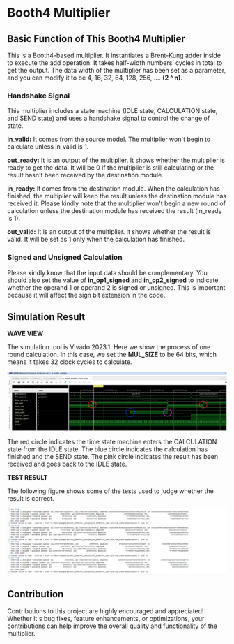 



# Booth4 Multiplier
## Basic Function of This Booth4 Multiplier
This is a Booth4-based multiplier. It instantiates a Brent-Kung adder inside to execute the add operation. It takes half-width numbers’ cycles in total to get the output. The data width of the multiplier has been set as a parameter, and you can modify it to be 4, 16, 32, 64, 128, 256, .... **(2 ^ n)**.

### Handshake Signal
This multiplier includes a state machine (IDLE state, CALCULATION state, and SEND state) and uses a handshake signal to control the change of state.

**in_valid:** It comes from the source model. The multiplier won't begin to calculate unless in_valid is 1.

**out_ready:** It is an output of the multiplier. It shows whether the multiplier is ready to get the data. It will be 0 if the multiplier is still calculating or the result hasn't been received by the destination module.

**in_ready:** It comes from the destination module. When the calculation has finished, the multiplier will keep the result unless the destination module has received it. Please kindly note that the multiplier won't begin a new round of calculation unless the destination module has received the result (in_ready is 1).

**out_valid:** It is an output of the multiplier. It shows whether the result is valid. It will be set as 1 only when the calculation has finished.

### Signed and Unsigned Calculation
Please kindly know that the input data should be complementary. You should also set the value of __in_op1_signed__ and __in_op2_signed__ to indicate whether the operand 1 or operand 2 is signed or unsigned. This is important because it will affect the sign bit extension in the code.

## Simulation Result
**WAVE VIEW**

The simulation tool is Vivado 2023.1. Here we show the process of one round calculation. In this case, we set the __MUL_SIZE__ to be 64 bits, which means it takes 32 clock cycles to calculate.

![alt text](png/Simulation_result_wave.png)

The red circle indicates the time state machine enters the CALCULATION state from the IDLE state. The blue circle indicates the calculation has finished and the SEND state. The pink circle indicates the result has been received and goes back to the IDLE state.

**TEST RESULT**

The following figure shows some of the tests used to judge whether the result is correct.

![alt text](png/Simulation_result_test.png)

## Contribution
Contributions to this project are highly encouraged and appreciated! Whether it's bug fixes, feature enhancements, or optimizations, your contributions can help improve the overall quality and functionality of the multiplier.